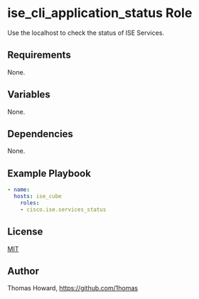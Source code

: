 # ise_cli_application_status Role

Use the localhost to check the status of ISE Services.

## Requirements

None.

## Variables

None.

## Dependencies

None.

## Example Playbook

```yaml
- name:
  hosts: ise_cube
    roles:
    - cisco.ise.services_status
```

## License

[MIT](https://mit-license.org/)

## Author

Thomas Howard, <https://github.com/1homas>
